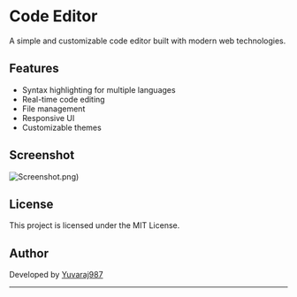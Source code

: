 # Code Editor

A simple and customizable code editor built with modern web technologies.

## Features

- Syntax highlighting for multiple languages
- Real-time code editing
- File management
- Responsive UI
- Customizable themes

## Screenshot

![Screenshot](/Code).png)

## License

This project is licensed under the MIT License.

## Author

 Developed by [Yuvaraj987](https://github.com/Yuvaraj987)

 ---
